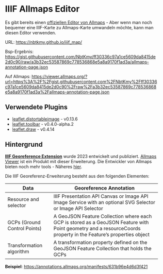 # IIIF Allmaps Editor


Es gibt bereits einen [offiziellen Editor von Allmaps](https://editor.allmaps.org/) - Aber wenn man noch bequemer eine IIIF-Karte zu Allmaps-Karte umwandeln möchte, kann man diesen Editor verwenden.

URL: https://nbtkmy.github.io/iiif_map/

Bsp-Ergebnis: https://gist.githubusercontent.com/NbtKmy/ff30336c97a1ce5609da8415de2d0c90/raw/a3b32ec53587869c778536868e5a8a9170f1ad3a/allmaps-annotation-page.json

Auf Allmaps: https://viewer.allmaps.org/?url=https%3A%2F%2Fgist.githubusercontent.com%2FNbtKmy%2Fff30336c97a1ce5609da8415de2d0c90%2Fraw%2Fa3b32ec53587869c778536868e5a8a9170f1ad3a%2Fallmaps-annotation-page.json


## Verwendete Plugins

- [leaflet.distortableimage](https://github.com/publiclab/Leaflet.DistortableImage) - v0.13.6
- [leaflet.toolbar](https://github.com/Leaflet/Leaflet.toolbar) - v0.4.0-alpha.2
- [leaflet.draw](https://leaflet.github.io/Leaflet.draw/docs/leaflet-draw-latest.html) - v0.4.14


## Hintergrund

[**IIIF Georeference Extension**](https://iiif.io/api/extension/georef/) wurde 2023 entwickelt und publiziert.
[Allmaps Viewer](https://viewer.allmaps.org/) ist ein Produkt mit dieser Erweiterung.
Die Entwickler von Allmaps bieten noch mehr tools - Näheres [hier](https://allmaps.org/).

Die IIIF Georeferenz-Erweiterung besteht aus den folgenden Elementen:

| Data | Georeference Annotation |
|------|-------------------------|
| Resource and selector | IIIF Presentation API Canvas or Image API Image Service with an optional SVG Selector or Image API Selector |
| GCPs (Ground Control Points) | A GeoJSON Feature Collection where each GCP is stored as a GeoJSON Feature with Point geometry and a resourceCoords property in the Feature’s properties object |
| Transformation algorithm | A transformation property defined on the GeoJSON Feature Collection that holds the GCPs |


**Beispiel**: https://annotations.allmaps.org/manifests/631b96e4d6d3f421

